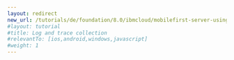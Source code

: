 ```yaml
---
layout: redirect
new_url: /tutorials/de/foundation/8.0/ibmcloud/mobilefirst-server-using-scripts/log-and-trace-collection/
#layout: tutorial
#title: Log and trace collection
#relevantTo: [ios,android,windows,javascript]
#weight: 1
---
```

